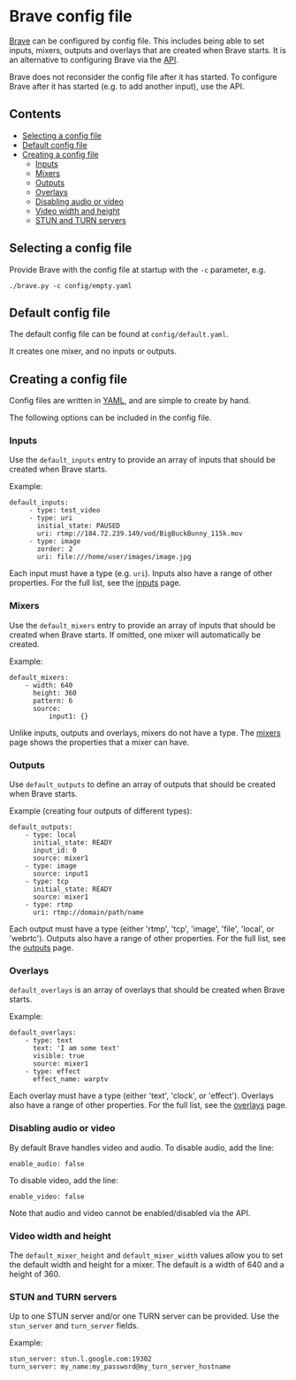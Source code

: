 # Brave config file
[Brave](../README.md) can be configured by config file.
This includes being able to set inputs, mixers, outputs and overlays that are created when Brave starts. It is an alternative to configuring Brave via the [API](api.md).

Brave does not reconsider the config file after it has started. To configure Brave after it has started (e.g. to add another input), use the API.

## Contents

- [Selecting a config file](#selecting-a-config-file)
- [Default config file](#default-config-file)
- [Creating a config file](#creating-a-config-file)
    + [Inputs](#inputs)
    + [Mixers](#mixers)
    + [Outputs](#outputs)
    + [Overlays](#overlays)
    + [Disabling audio or video](#disabling-audio-or-video)
    + [Video width and height](#video-width-and-height)
    + [STUN and TURN servers](#stun-and-turn-servers)



## Selecting a config file
Provide Brave with the config file at startup with the `-c` parameter, e.g.

```
./brave.py -c config/empty.yaml
```

## Default config file
The default config file can be found at `config/default.yaml`.

It creates one mixer, and no inputs or outputs.

## Creating a config file
Config files are written in [YAML](http://yaml.org/), and are simple to create by hand.

The following options can be included in the config file.

### Inputs
Use the `default_inputs` entry to provide an array of inputs that should be created when Brave starts.

Example:

```
default_inputs:
     - type: test_video
     - type: uri
       initial_state: PAUSED
       uri: rtmp://184.72.239.149/vod/BigBuckBunny_115k.mov
     - type: image
       zorder: 2
       uri: file:///home/user/images/image.jpg
```

Each input must have a type (e.g. `uri`). Inputs also have a range of other properties. For the full list, see the [inputs](inputs.md) page.


### Mixers
Use the `default_mixers` entry to provide an array of inputs that should be created when Brave starts. If omitted, one mixer will automatically be created.


Example:

```
default_mixers:
    - width: 640
      height: 360
      pattern: 6
      source:
          input1: {}
```

Unlike inputs, outputs and overlays, mixers do not have a type. The [mixers](mixers.md) page shows the properties that a mixer can have.

### Outputs
Use `default_outputs` to define an array of outputs that should be created when Brave starts.

Example (creating four outputs of different types):

```
default_outputs:
    - type: local
      initial_state: READY
      input_id: 0
      source: mixer1
    - type: image
      source: input1
    - type: tcp
      initial_state: READY
      source: mixer1
    - type: rtmp
      uri: rtmp://domain/path/name
```

Each output must have a type (either 'rtmp', 'tcp', 'image', 'file', 'local', or 'webrtc'). Outputs also have a range of other properties. For the full list, see the [outputs](outputs.md) page.

### Overlays
`default_overlays` is an array of overlays that should be created when Brave starts.

Example:

```
default_overlays:
    - type: text
      text: 'I am some text'
      visible: true
      source: mixer1
    - type: effect
      effect_name: warptv
```

Each overlay must have a type (either 'text', 'clock', or 'effect').
Overlays also have a range of other properties. For the full list, see the [overlays](overlays) page.

### Disabling audio or video
By default Brave handles video and audio. To disable audio, add the line:

```
enable_audio: false
```

To disable video, add the line:

```
enable_video: false
```

Note that audio and video cannot be enabled/disabled via the API.

### Video width and height
The `default_mixer_height` and `default_mixer_width` values allow you to set the default width and height for a mixer.
The default is a width of 640 and a height of 360.

### STUN and TURN servers
Up to one STUN server and/or one TURN server can be provided. Use the `stun_server` and `turn_server` fields.

Example:

```
stun_server: stun.l.google.com:19302
turn_server: my_name:my_password@my_turn_server_hostname
```
